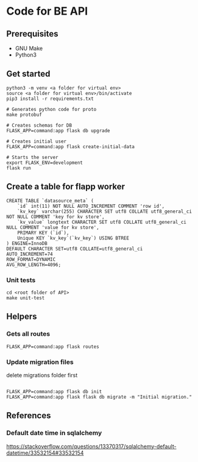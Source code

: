 # Code for BE API

## Prerequisites

* GNU Make
* Python3

## Get started
```
python3 -m venv <a folder for virtual env>
source <a folder for virtual env>/bin/activate
pip3 install -r requirements.txt

# Generates python code for proto
make protobuf

# Creates schemas for DB
FLASK_APP=command:app flask db upgrade

# Creates initial user
FLASK_APP=command:app flask create-initial-data

# Starts the server
export FLASK_ENV=development
flask run
```

## Create a table for flapp worker
```
CREATE TABLE `datasource_meta` (
	`id` int(11) NOT NULL AUTO_INCREMENT COMMENT 'row id',
	`kv_key` varchar(255) CHARACTER SET utf8 COLLATE utf8_general_ci NOT NULL COMMENT 'key for kv store',
	`kv_value` longtext CHARACTER SET utf8 COLLATE utf8_general_ci NULL COMMENT 'value for kv store',
	PRIMARY KEY (`id`),
	Unique KEY `kv_key`(`kv_key`) USING BTREE
) ENGINE=InnoDB
DEFAULT CHARACTER SET=utf8 COLLATE=utf8_general_ci
AUTO_INCREMENT=74
ROW_FORMAT=DYNAMIC
AVG_ROW_LENGTH=4096;
```


### Unit tests
```
cd <root folder of API>
make unit-test
```

## Helpers
### Gets all routes
```
FLASK_APP=command:app flask routes
```
### Update migration files
delete migrations folder first
```

FLASK_APP=command:app flask db init
FLASK_APP=command:app flask flask db migrate -m "Initial migration."
```

## References

### Default date time in sqlalchemy
https://stackoverflow.com/questions/13370317/sqlalchemy-default-datetime/33532154#33532154
